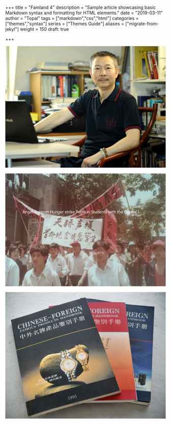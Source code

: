 +++
title = "Famland 4"
description = "Sample article showcasing basic Markdown syntax and formatting for HTML elements."
date = "2019-03-11"
author = "Topal"
tags = ["markdown","css","html"]
categories = ["themes","syntax"]
series = ["Themes Guide"]
aliases = ["migrate-from-jekyl"]
weight = 150
draft: true

+++



![topal](1.png)

![topal](2.png)

![topal](3.png)
